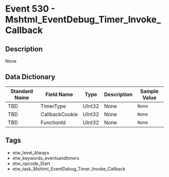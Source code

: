 # Event 530 - Mshtml_EventDebug_Timer_Invoke_Callback

## Description
None

## Data Dictionary
|Standard Name|Field Name|Type|Description|Sample Value|
|---|---|---|---|---|
|TBD|TimerType|UInt32|None|`None`|
|TBD|CallbackCookie|UInt32|None|`None`|
|TBD|FunctionId|UInt32|None|`None`|

## Tags
* etw_level_Always
* etw_keywords_eventsandtimers
* etw_opcode_Start
* etw_task_Mshtml_EventDebug_Timer_Invoke_Callback